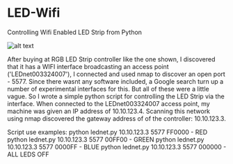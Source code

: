 # LED-Wifi
Controlling Wifi Enabled LED Strip from Python

![alt text](https://github.com/jppx/LED-Wifi/LED_WIFI_CONTROLLER2.jpg?raw=true)

After buying at RGB LED Strip controller like the one shown, I discovered that it has a WIFI interface broadcasting an access point ('LEDnet003324007'), I connected and used nmap to discover an open port - 5577. Since there wasnt any software included, a Google search turn up a number of experimental interfaces for this. But all of these were a little vague. So I wrote a  simple python script for controlling the LED Strip via the interface.
When connected to the LEDnet003324007 access point, my machine was given an IP address of 10.10.123.4. Scanning this network using nmap discovered the gateway address of of the controller:  10.10.123.3. 

Script use examples:
  python lednet.py 10.10.123.3 5577 FF0000  - RED
  python lednet.py 10.10.123.3 5577 00FF00  - GREEN
  python lednet.py 10.10.123.3 5577 0000FF  - BLUE
  python lednet.py 10.10.123.3 5577 000000  - ALL LEDS OFF
  
